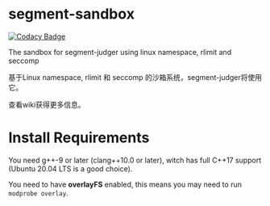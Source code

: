 # segment-sandbox

[![Codacy Badge](https://api.codacy.com/project/badge/Grade/0798b606d4be40c59daf03cb69433b75)](https://app.codacy.com/gh/segment-oj/segment-sandbox?utm_source=github.com&utm_medium=referral&utm_content=segment-oj/segment-sandbox&utm_campaign=Badge_Grade_Settings)

The sandbox for segment-judger using linux namespace, rlimit and seccomp

基于Linux namespace, rlimit 和 seccomp 的沙箱系统，segment-judger将使用它。

查看wiki获得更多信息。

# Install Requirements
You need g++-9 or later (clang++10.0 or later), witch has full C++17 support (Ubuntu 20.04 LTS is a good choice).

You need to have **overlayFS** enabled, this means you may need to run `modprobe overlay`. 
